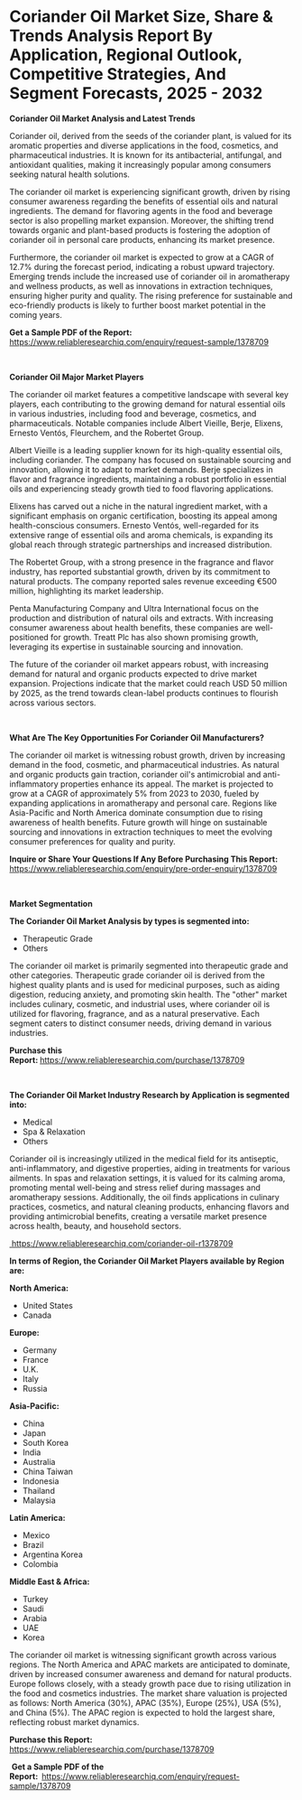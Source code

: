 <p><h1>Coriander Oil Market Size, Share & Trends Analysis Report By Application, Regional Outlook, Competitive Strategies, And Segment Forecasts, 2025 - 2032</h1></p><p><strong>Coriander Oil Market Analysis and Latest Trends</strong></p>
<p><p>Coriander oil, derived from the seeds of the coriander plant, is valued for its aromatic properties and diverse applications in the food, cosmetics, and pharmaceutical industries. It is known for its antibacterial, antifungal, and antioxidant qualities, making it increasingly popular among consumers seeking natural health solutions.</p><p>The coriander oil market is experiencing significant growth, driven by rising consumer awareness regarding the benefits of essential oils and natural ingredients. The demand for flavoring agents in the food and beverage sector is also propelling market expansion. Moreover, the shifting trend towards organic and plant-based products is fostering the adoption of coriander oil in personal care products, enhancing its market presence.</p><p>Furthermore, the coriander oil market is expected to grow at a CAGR of 12.7% during the forecast period, indicating a robust upward trajectory. Emerging trends include the increased use of coriander oil in aromatherapy and wellness products, as well as innovations in extraction techniques, ensuring higher purity and quality. The rising preference for sustainable and eco-friendly products is likely to further boost market potential in the coming years.</p></p>
<p><strong>Get a Sample PDF of the Report:&nbsp;</strong> <a href="https://www.reliableresearchiq.com/enquiry/request-sample/1378709?utm_campaign=1123&utm_medium=2&utm_source=Github&utm_content=ia&utm_term=12042025&utm_id=coriander-oil">https://www.reliableresearchiq.com/enquiry/request-sample/1378709</a></p>
<p>&nbsp;</p>
<p><strong>Coriander Oil Major Market Players</strong></p>
<p><p>The coriander oil market features a competitive landscape with several key players, each contributing to the growing demand for natural essential oils in various industries, including food and beverage, cosmetics, and pharmaceuticals. Notable companies include Albert Vieille, Berje, Elixens, Ernesto Ventós, Fleurchem, and the Robertet Group.</p><p>Albert Vieille is a leading supplier known for its high-quality essential oils, including coriander. The company has focused on sustainable sourcing and innovation, allowing it to adapt to market demands. Berje specializes in flavor and fragrance ingredients, maintaining a robust portfolio in essential oils and experiencing steady growth tied to food flavoring applications.</p><p>Elixens has carved out a niche in the natural ingredient market, with a significant emphasis on organic certification, boosting its appeal among health-conscious consumers. Ernesto Ventós, well-regarded for its extensive range of essential oils and aroma chemicals, is expanding its global reach through strategic partnerships and increased distribution.</p><p>The Robertet Group, with a strong presence in the fragrance and flavor industry, has reported substantial growth, driven by its commitment to natural products. The company reported sales revenue exceeding €500 million, highlighting its market leadership.</p><p>Penta Manufacturing Company and Ultra International focus on the production and distribution of natural oils and extracts. With increasing consumer awareness about health benefits, these companies are well-positioned for growth. Treatt Plc has also shown promising growth, leveraging its expertise in sustainable sourcing and innovation.</p><p>The future of the coriander oil market appears robust, with increasing demand for natural and organic products expected to drive market expansion. Projections indicate that the market could reach USD 50 million by 2025, as the trend towards clean-label products continues to flourish across various sectors.</p></p>
<p>&nbsp;</p>
<p><strong>What Are The Key Opportunities For Coriander Oil Manufacturers?</strong></p>
<p><p>The coriander oil market is witnessing robust growth, driven by increasing demand in the food, cosmetic, and pharmaceutical industries. As natural and organic products gain traction, coriander oil's antimicrobial and anti-inflammatory properties enhance its appeal. The market is projected to grow at a CAGR of approximately 5% from 2023 to 2030, fueled by expanding applications in aromatherapy and personal care. Regions like Asia-Pacific and North America dominate consumption due to rising awareness of health benefits. Future growth will hinge on sustainable sourcing and innovations in extraction techniques to meet the evolving consumer preferences for quality and purity.</p></p>
<p><strong>Inquire or Share Your Questions If Any Before Purchasing This Report:</strong> <a href="https://www.reliableresearchiq.com/enquiry/pre-order-enquiry/1378709?utm_campaign=1123&utm_medium=2&utm_source=Github&utm_content=ia&utm_term=12042025&utm_id=coriander-oil">https://www.reliableresearchiq.com/enquiry/pre-order-enquiry/1378709</a></p>
<p>&nbsp;</p>
<p><strong>Market Segmentation</strong></p>
<p><strong>The Coriander Oil Market Analysis by types is segmented into:</strong></p>
<p><ul><li>Therapeutic Grade</li><li>Others</li></ul></p>
<p><p>The coriander oil market is primarily segmented into therapeutic grade and other categories. Therapeutic grade coriander oil is derived from the highest quality plants and is used for medicinal purposes, such as aiding digestion, reducing anxiety, and promoting skin health. The "other" market includes culinary, cosmetic, and industrial uses, where coriander oil is utilized for flavoring, fragrance, and as a natural preservative. Each segment caters to distinct consumer needs, driving demand in various industries.</p></p>
<p><strong>Purchase this Report:&nbsp;</strong><a href="https://www.reliableresearchiq.com/purchase/1378709?utm_campaign=1123&utm_medium=2&utm_source=Github&utm_content=ia&utm_term=12042025&utm_id=coriander-oil">https://www.reliableresearchiq.com/purchase/1378709</a></p>
<p>&nbsp;</p>
<p><strong>The Coriander Oil Market Industry Research by Application is segmented into:</strong></p>
<p><ul><li>Medical</li><li>Spa & Relaxation</li><li>Others</li></ul></p>
<p><p>Coriander oil is increasingly utilized in the medical field for its antiseptic, anti-inflammatory, and digestive properties, aiding in treatments for various ailments. In spas and relaxation settings, it is valued for its calming aroma, promoting mental well-being and stress relief during massages and aromatherapy sessions. Additionally, the oil finds applications in culinary practices, cosmetics, and natural cleaning products, enhancing flavors and providing antimicrobial benefits, creating a versatile market presence across health, beauty, and household sectors.</p></p>
<p><a href="https://www.reliableresearchiq.com/coriander-oil-r1378709?utm_campaign=1123&utm_medium=2&utm_source=Github&utm_content=ia&utm_term=12042025&utm_id=coriander-oil">&nbsp;https://www.reliableresearchiq.com/coriander-oil-r1378709</a></p>
<p><strong>In terms of Region, the Coriander Oil Market Players available by Region are:</strong></p>
<p>
    <p> <strong> North America: </strong>
        <ul>
            <li>United States</li>
            <li>Canada</li>
        </ul>
        </p> 
    <p> <strong> Europe: </strong>
        <ul>
            <li>Germany</li>
            <li>France</li>
            <li>U.K.</li>
            <li>Italy</li>
            <li>Russia</li>
        </ul>
        </p> 
    <p> <strong> Asia-Pacific: </strong>
        <ul>
            <li>China</li>
            <li>Japan</li>
            <li>South Korea</li>
            <li>India</li>
            <li>Australia</li>
            <li>China Taiwan</li>
            <li>Indonesia</li>
            <li>Thailand</li>
            <li>Malaysia</li>
        </ul>
        </p> 
    <p> <strong> Latin America: </strong>
        <ul>
            <li>Mexico</li>
            <li>Brazil</li>
            <li>Argentina Korea</li>
            <li>Colombia</li>
        </ul>
        </p> 
    <p> <strong> Middle East & Africa: </strong>
        <ul>
            <li>Turkey</li>
            <li>Saudi</li>
            <li>Arabia</li>
            <li>UAE</li>
            <li>Korea</li>
        </ul>
    </p>
    </p>
<p><p>The coriander oil market is witnessing significant growth across various regions. The North America and APAC markets are anticipated to dominate, driven by increased consumer awareness and demand for natural products. Europe follows closely, with a steady growth pace due to rising utilization in the food and cosmetics industries. The market share valuation is projected as follows: North America (30%), APAC (35%), Europe (25%), USA (5%), and China (5%). The APAC region is expected to hold the largest share, reflecting robust market dynamics.</p></p>
<p><strong>Purchase this Report: </strong><a href="https://www.reliableresearchiq.com/purchase/1378709?utm_campaign=1123&utm_medium=2&utm_source=Github&utm_content=ia&utm_term=12042025&utm_id=coriander-oil">https://www.reliableresearchiq.com/purchase/1378709</a></p>
<p>&nbsp;<strong>Get a Sample PDF of the Report:&nbsp;&nbsp;</strong><a href="https://www.reliableresearchiq.com/enquiry/request-sample/1378709?utm_campaign=1123&utm_medium=2&utm_source=Github&utm_content=ia&utm_term=12042025&utm_id=coriander-oil">https://www.reliableresearchiq.com/enquiry/request-sample/1378709</a></p>
<p><strong></strong></p>
<p><p></p><p></p><p></p></p>